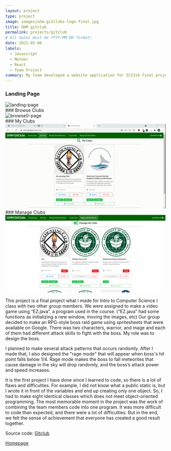 ```yaml
---
layout: project
type: project
image: images/uhm-gitclubs-logo-final.jpg
title: UHM gitclub
permalink: projects/gitclub
# All dates must be YYYY-MM-DD format!
date: 2021-05-06
labels:
  - Javascript
  - Meteor
  - React
  - Team Project
summary: My team developed a website application for ICS314 final project.
---
```


### Landing Page
<div class="ui rounded images">
<img class="ui image" src="../images/landingnew.gif" alt="landing-page">
</div>
### Browse Clubs
<div class="ui rounded images">
<img class="ui image" src="../images/browse0.gif" alt="browse0-page">
</div>
### My Clubs
<div class="ui rounded images">
<img class="ui image" src="../images/myclubs.gif" alt="myclubs-page">
</div>
### Manage Clubs
<div class="ui rounded images">
<img class="ui image" src="../images/manageallclubs.png" alt="manageallclubs-page">
</div>

This project is a final project what I made for Intro to Computer Science I class with two other group members. We were assigned to make a video game using “EZ.java”, a program used in the course. (“EZ.java” had some functions as initializing a new window, moving the images, etc) Our group decided to make an RPG-style boss raid game using spritesheets that were available on Google. There was two characters, warrior, and mage and each of them had different attack skills to fight with the boss. My role was to design the boss.

I planned to make several attack patterns that occurs randomly. After I made that, I also designed the "rage mode" that will appear when boss's hit point falls below 1/4. Rage mode makes the boss to fall meteorites that cause damage in the sky will drop randomly, and the boss’s attack power and speed increases.

It is the first project I have done since I learned to code, so there is a lot of flaws and difficulties. For example, I did not know what a public static is, but I wrote it in front of the variables and end up creating only one object. So, I had to make eight identical classes which does not meet object-oriented programming. The most memorable moment in the project was the work of combining the team members code into one program. It was more difficult to code than expected, and there were a lot of difficulties. But in the end, we felt the sense of achievement that everyone has created a good result together. 


Source code: <a href="https://github.com/uhm-gitclubs/uhm-gitclubs"><i class="large github icon"></i>Gitclub</a>

<a href="https://uhm-gitclubs.github.io/">Homepage</a>



